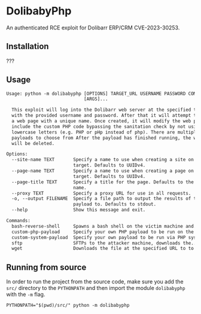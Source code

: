 # DolibabyPhp

An authenticated RCE exploit for Dolibarr ERP/CRM CVE-2023-30253.

## Installation

???

## Usage

```txt
Usage: python -m dolibabyphp [OPTIONS] TARGET_URL USERNAME PASSWORD COMMAND
                             [ARGS]...

  This exploit will log into the Dolibarr web server at the specified target URL
  with the provided username and password. After that it will attempt to create
  a web page with a unique name. Once created, it will modify the web page to
  include the custom PHP code bypassing the sanitation check by not using only
  lowercase letters (e.g. PHP or pHp instead of php). There are multiple
  payloads to choose from After the payload has finished running, the web page
  will be deleted.

Options:
  --site-name TEXT       Specify a name to use when creating a site on the
                         target. Defaults to UUIDv4.
  --page-name TEXT       Specify a name to use when creating a page on the
                         target. Defaults to UUIDv4.
  --page-title TEXT      Specify a title for the page. Defaults to the page
                         name.
  --proxy TEXT           Specify a proxy URL for use in all requests.
  -o, --output FILENAME  Specify a file path to output the results of the
                         payload to. Defaults to stdout.
  --help                 Show this message and exit.

Commands:
  bash-reverse-shell     Spawns a bash shell on the victim machine and...
  custom-php-payload     Specify your own PHP payload to be run on the victim...
  custom-system-payload  Specify your own payload to be run via PHP system()...
  sftp                   SFTPs to the attacker machine, downloads the...
  wget                   Downloads the file at the specified URL to to the...
```

## Running from source

In order to run the project from the source code, make sure you add the `src/` directory to the `PYTHONPATH` and then import the module `dolibabyphp` with the `-m` flag.

```shell
PYTHONPATH="$(pwd)/src/" python -m dolibabyphp
```
